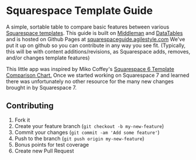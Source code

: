 # Squarespace Template Guide

A simple, sortable table to compare basic features between various [Squarespace templates](http://www.squarespace.com/templates/).
This guide is built on [Middleman](http://middlemanapp.com/) and [DataTables](https://datatables.net/) and is hosted on Github Pages at [squarespaceguide.agilestyle.com](http://squarespaceguide.agilestyle.com/)
We've put it up on github so you can contribute in any way you see fit. (Typically, this will be with content additions/revisions, as Squarespace adds, removes, and/or changes template features)

This little app was inspired by Miko Coffey's [Squarespace 6 Template Comparison Chart.](http://www.usingmyhead.com/squarespace-6-template-comparison-chart/) Once we started working on Squarespace 7 and learned there was unfortunately no other resource for the many new changes brought in by Squarespace 7.


## Contributing

1. Fork it
2. Create your feature branch (`git checkout -b my-new-feature`)
3. Commit your changes (`git commit -am 'Add some feature'`)
4. Push to the branch (`git push origin my-new-feature`)
5. Bonus points for test coverage
6. Create new Pull Request